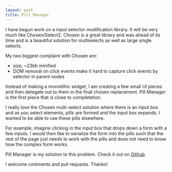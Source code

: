 ```yaml
---
layout: post
title: Pill Manager
---
```


I have begun work on a input selector modification library. It will be very much like Chosen/Select2.
Chosen is a great library and was ahead of its time and is a beautiful solution for multiselects as well as
large single selects.

My two biggest complaint with Chosen are:
- size, ~23kb minified
- DOM removal on click events make it hard to capture click events by selector in parent nodes

Instead of making a monolithic widget, I am creating a few small UI pieces and then delegate out to them in the final chosen replacement.
Pill Manager is the first piece that is close to completetion.

I really love the Chosen multi-select solution where there is an input box and as you select elements, pills are formed and the input box expands.
I wanted to be able to use these pills elsewhere.

For example, imagine clicking in the input box that drops down a form with a few inputs.  I would then like to serialize the form into the pills
such that the rest of the page just needs to work with the pills and does not need to know how the complex form works.

Pill Manager is my solution to this problem. Check it out on [Github](http://sdemjanenko.github.com/PillManager "PillManager on Github")

I welcome comments and pull requests. Thanks!
